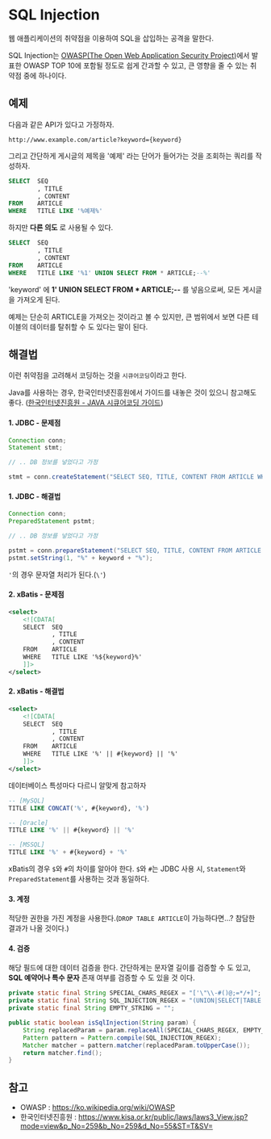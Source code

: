 # SQL Injection

웹 애플리케이션의 취약점을 이용하여 SQL을 삽입하는 공격을 말한다.

SQL Injection는 [OWASP(The Open Web Application Security Project)](https://ko.wikipedia.org/wiki/OWASP)에서 발표한 OWASP TOP 10에 포함될 정도로 쉽게 간과할 수 있고, 큰 영향을 줄 수 있는 취약점 중에 하나이다.

## 예제

다음과 같은 API가 있다고 가정하자.

```http
http://www.example.com/article?keyword={keyword}
```

그리고 간단하게 게시글의 제목을 '예제' 라는 단어가 들어가는 것을 조회하는 쿼리를 작성하자.

```sql
SELECT  SEQ
		, TITLE
		, CONTENT
FROM    ARTICLE
WHERE   TITLE LIKE '%예제%'
```

하지만 __다른 의도__ 로 사용될 수 있다.

```sql
SELECT  SEQ
		, TITLE
		, CONTENT
FROM    ARTICLE
WHERE   TITLE LIKE '%1' UNION SELECT FROM * ARTICLE;--%'
```

'keyword' 에 __1' UNION SELECT FROM * ARTICLE;--__ 를 넣음으로써, 모든 게시글을 가져오게 된다.

예제는 단순히 ARTICLE을 가져오는 것이라고 볼 수 있지만, 큰 범위에서 보면 다른 테이블의 데이터를 탈취할 수 도 있다는 말이 된다.

## 해결법

이런 취약점을 고려해서 코딩하는 것을 `시큐어코딩`이라고 한다.

Java를 사용하는 경우, 한국인터넷진흥원에서 가이드를 내놓은 것이 있으니 참고해도 좋다. ([한국인터넷진흥원 - JAVA 시큐어코딩 가이드](https://www.kisa.or.kr/public/laws/laws3_View.jsp?mode=view&p_No=259&b_No=259&d_No=55&ST=T&SV=))

#### 1. JDBC - 문제점

```java
Connection conn;
Statement stmt;

// .. DB 정보를 넣었다고 가정

stmt = conn.createStatement("SELECT SEQ, TITLE, CONTENT FROM ARTICLE WHERE TITLE LIKE '%" + keyword + "%'");
```

#### 1. JDBC - 해결법

```java
Connection conn;
PreparedStatement pstmt;

// .. DB 정보를 넣었다고 가정

pstmt = conn.prepareStatement("SELECT SEQ, TITLE, CONTENT FROM ARTICLE WHERE TITLE LIKE ?");
pstmt.setString(1, "%" + keyword + "%");
```

`'`의 경우 문자열 처리가 된다.(`\'`)

#### 2. xBatis - 문제점

```xml
<select>
	<![CDATA[
	SELECT  SEQ
			, TITLE
			, CONTENT
	FROM    ARTICLE
	WHERE   TITLE LIKE '%${keyword}%'
	]]>
</select>
```

#### 2. xBatis - 해결법

```xml
<select>
	<![CDATA[
	SELECT  SEQ
			, TITLE
			, CONTENT
	FROM    ARTICLE
	WHERE   TITLE LIKE '%' || #{keyword} || '%'
	]]>
</select>
```

데이터베이스 특성마다 다르니 알맞게 참고하자

```sql
-- [MySQL]
TITLE LIKE CONCAT('%', #{keyword}, '%')

-- [Oracle]
TITLE LIKE '%' || #{keyword} || '%'

-- [MSSQL]
TITLE LIKE '%' + #{keyword} + '%'
```

xBatis의 경우 `$`와 `#`의 차이를 알아야 한다.
`$`와 `#`는 JDBC 사용 시, `Statement`와 `PreparedStatement`를 사용하는 것과 동일하다.

#### 3. 계정

적당한 권한을 가진 계정을 사용한다.(`DROP TABLE ARTICLE`이 가능하다면...? 참담한 결과가 나올 것이다.)

#### 4. 검증

해당 필드에 대한 데이터 검증을 한다. 간단하게는 문자열 길이를 검증할 수 도 있고, __SQL 예약어나 특수 문자__ 존재 여부를 검증할 수 도 있을 것 이다.

```java
private static final String SPECIAL_CHARS_REGEX = "['\"\\-#()@;=*/+]";
private static final String SQL_INJECTION_REGEX = "(UNION|SELECT|TABLE|UPDATE|FROM|WHERE)";
private static final String EMPTY_STRING = "";

public static boolean isSqlInjection(String param) {
	String replacedParam = param.replaceAll(SPECIAL_CHARS_REGEX, EMPTY_STRING);
	Pattern pattern = Pattern.compile(SQL_INJECTION_REGEX);
	Matcher matcher = pattern.matcher(replacedParam.toUpperCase());
	return matcher.find();
}
```

## 참고

- OWASP : https://ko.wikipedia.org/wiki/OWASP
- 한국인터넷진흥원 : https://www.kisa.or.kr/public/laws/laws3_View.jsp?mode=view&p_No=259&b_No=259&d_No=55&ST=T&SV=
